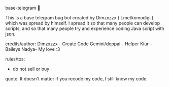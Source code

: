 base-telegram 🎉

This is a base telegram bug bot created by Dimzxzzx ( t.me/komodigi ) which was spread by himself. I spread it so that many people can develop scripts,
and so that many people try and experience coding Java script with json.

credits/author:
Dimzxzzx - Create Code
Gemini/deppai - Helper
Kiur - Baileys
Nadya- My love :3

rules/tos:
- do not sell or buy

quote:
It doesn't matter if you recode my code, I still know my code.
